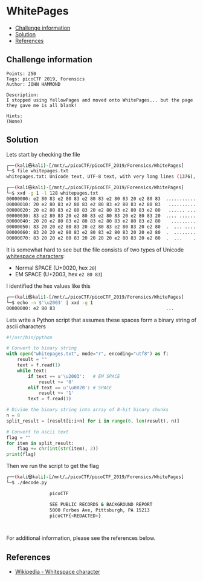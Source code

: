 # WhitePages

- [Challenge information](#challenge-information)
- [Solution](#solution)
- [References](#references)

## Challenge information
```
Points: 250
Tags: picoCTF 2019, Forensics
Author: JOHN HAMMOND

Description:
I stopped using YellowPages and moved onto WhitePages... but the page they gave me is all blank!

Hints:
(None)
```

## Solution

Lets start by checking the file
```bash
┌──(kali㉿kali)-[/mnt/…/picoCTF/picoCTF_2019/Forensics/WhitePages]
└─$ file whitepages.txt           
whitepages.txt: Unicode text, UTF-8 text, with very long lines (1376), with no line terminators

┌──(kali㉿kali)-[/mnt/…/picoCTF/picoCTF_2019/Forensics/WhitePages]
└─$ xxd -g 1 -l 128 whitepages.txt
00000000: e2 80 83 e2 80 83 e2 80 83 e2 80 83 20 e2 80 83  ............ ...
00000010: 20 e2 80 83 e2 80 83 e2 80 83 e2 80 83 e2 80 83   ...............
00000020: 20 e2 80 83 e2 80 83 20 e2 80 83 e2 80 83 e2 80   ...... ........
00000030: 83 e2 80 83 20 e2 80 83 e2 80 83 20 e2 80 83 20  .... ...... ... 
00000040: 20 20 e2 80 83 e2 80 83 e2 80 83 e2 80 83 e2 80    ..............
00000050: 83 20 20 e2 80 83 20 e2 80 83 e2 80 83 20 e2 80  .  ... ...... ..
00000060: 83 20 20 e2 80 83 e2 80 83 e2 80 83 20 20 e2 80  .  .........  ..
00000070: 83 20 20 e2 80 83 20 20 20 20 e2 80 83 20 e2 80  .  ...    ... ..

```

It is somewhat hard to see but the file consists of two types of Unicode [whitespace characters](https://en.wikipedia.org/wiki/Whitespace_character):
 * Normal SPACE (U+0020, hex `20`)
 * EM SPACE (U+2003, hex `e2 80 83`)

I identified the hex values like this
```bash
┌──(kali㉿kali)-[/mnt/…/picoCTF/picoCTF_2019/Forensics/WhitePages]
└─$ echo -n $'\u2003' | xxd -g 1
00000000: e2 80 83                                         ...
```

Lets write a Python script that assumes these spaces form a binary string of ascii characters
```python
#!/usr/bin/python

# Convert to binary string
with open("whitepages.txt", mode="r", encoding="utf8") as f:
    result = ""
    text = f.read(1)
    while text:
        if text == u'\u2003':   # EM SPACE
            result += '0'
        elif text == u'\u0020': # SPACE
            result += '1'
        text = f.read(1)

# Divide the binary string into array of 8-bit binary chunks
n = 8
split_result = [result[i:i+n] for i in range(0, len(result), n)]

# Convert to ascii text
flag = ""
for item in split_result:
    flag += chr(int(str(item), 2))
print(flag)
```

Then we run the script to get the flag
```bash
┌──(kali㉿kali)-[/mnt/…/picoCTF/picoCTF_2019/Forensics/WhitePages]
└─$ ./decode.py

                picoCTF

                SEE PUBLIC RECORDS & BACKGROUND REPORT
                5000 Forbes Ave, Pittsburgh, PA 15213
                picoCTF{<REDACTED>}

                                                                                             
```

For additional information, please see the references below.

## References

- [Wikipedia - Whitespace character](https://en.wikipedia.org/wiki/Whitespace_character)
